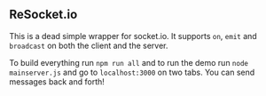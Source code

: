 ReSocket.io
---

This is a dead simple wrapper for socket.io. It supports `on`, `emit` and `broadcast` on both the client and the server.

To build everything run `npm run all` and to run the demo run `node mainserver.js` and go to `localhost:3000` on two tabs. You can send messages back and forth!
